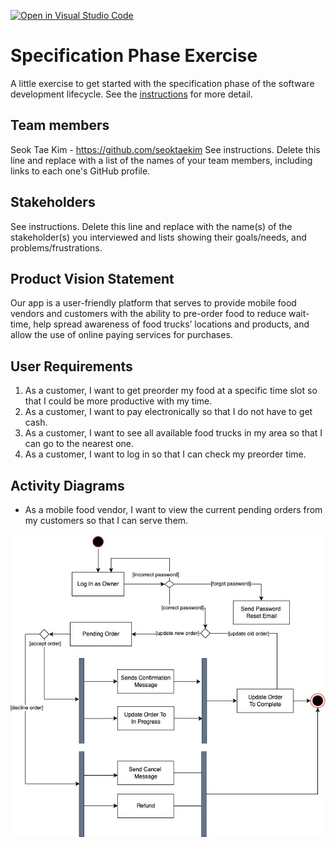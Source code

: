 [![Open in Visual Studio Code](https://classroom.github.com/assets/open-in-vscode-c66648af7eb3fe8bc4f294546bfd86ef473780cde1dea487d3c4ff354943c9ae.svg)](https://classroom.github.com/online_ide?assignment_repo_id=8553934&assignment_repo_type=AssignmentRepo)
# Specification Phase Exercise

A little exercise to get started with the specification phase of the software development lifecycle. See the [instructions](instructions.md) for more detail.

## Team members

Seok Tae Kim - https://github.com/seoktaekim
See instructions. Delete this line and replace with a list of the names of your team members, including links to each one's GitHub profile.

## Stakeholders

See instructions. Delete this line and replace with the name(s) of the stakeholder(s) you interviewed and lists showing their goals/needs, and problems/frustrations.

## Product Vision Statement

Our app is a user-friendly platform that serves to provide mobile food vendors and customers with the ability to pre-order food to reduce wait-time, help spread awareness of food trucks’ locations and products, and allow the use of online paying services for purchases.

## User Requirements

1. As a customer, I want to get preorder my food at a specific time slot so that I could be more productive with my time.
2. As a customer, I want to pay electronically so that I do not have to get cash.
3. As a customer, I want to see all available food trucks in my area so that I can go to the nearest one.
4. As a customer, I want to log in so that I can check my preorder time.

## Activity Diagrams

- As a mobile food vendor, I want to view the current pending orders from my customers so that I can serve them.

![UML_1](UML1.jpg)